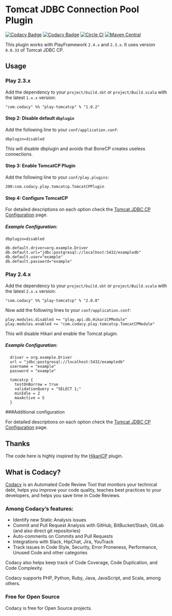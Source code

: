 # Tomcat JDBC Connection Pool Plugin

[![Codacy Badge](https://api.codacy.com/project/badge/grade/b67192ff30fb48bdb4aab2abb486ad26)](https://www.codacy.com/app/Codacy/play-tomcatcp)
[![Codacy Badge](https://api.codacy.com/project/badge/coverage/b67192ff30fb48bdb4aab2abb486ad26)](https://www.codacy.com/app/Codacy/play-tomcatcp)
[![Circle CI](https://circleci.com/gh/codacy/play-tomcatcp.svg?style=shield&circle-token=:circle-token)](https://circleci.com/gh/codacy/play-tomcatcp)
[![Maven Central](https://maven-badges.herokuapp.com/maven-central/com.codacy/play-tomcatcp_2.11/badge.svg)](https://maven-badges.herokuapp.com/maven-central/com.codacy/play-tomcatcp_2.11)

This plugin works with PlayFramework `2.4.x` and `2.3.x`. It uses version `8.0.33` of Tomcat JDBC CP.

## Usage

### Play 2.3.x

Add the dependency to your `project/build.sbt` or `project/Build.scala` with the latest `1.x.x` version:

    "com.codacy" %% "play-tomcatcp" % "1.0.2"

#### Step 2: Disable default `dbplugin`

Add the following line to your `conf/application.conf`:

    dbplugin=disabled

This will disable dbplugin and avoids that BoneCP creates useless connections.

#### Step 3: Enable TomcatCP Plugin

Add the following line to your `conf/play.plugins`:

    200:com.codacy.play.tomcatcp.TomcatCPPlugin

#### Step 4: Configure TomcatCP

For detailed descriptions on each option check the [Tomcat JDBC CP Configuration](https://tomcat.apache.org/tomcat-8.0-doc/jdbc-pool.html#Attributes) page.

##### Example Configuration:

```
dbplugin=disabled

db.default.driver=org.example.Driver
db.default.url="jdbc:postgresql://localhost:5432/exampledb"
db.default.user="example"
db.default.password="example"
```

### Play 2.4.x

Add the dependency to your `project/build.sbt` or `project/Build.scala` with the latest `2.x.x` version:

    "com.codacy" %% "play-tomcatcp" % "2.0.0"

Now add the following lines to your `conf/application.conf`:

    play.modules.disabled += "play.api.db.HikariCPModule"
    play.modules.enabled += "com.codacy.play.tomcatcp.TomcatCPModule"

This will disable Hikari and enable the Tomcat plugin.

##### Example Configuration:

```
  driver = org.example.Driver
  url = "jdbc:postgresql://localhost:5432/exampledb"
  username = "example"
  password = "example"

  tomcatcp {
    testOnBorrow = true
    validationQuery = "SELECT 1;"
    minIdle = 2
    maxActive = 5
  }
```

###Additional configuration

For detailed descriptions on each option check the [Tomcat JDBC CP Configuration](https://tomcat.apache.org/tomcat-8.0-doc/jdbc-pool.html#Attributes) page.

## Thanks

The code here is highly inspired by the [HikariCP](http://edulify.github.io/play-hikaricp.edulify.com/) plugin.

## What is Codacy?

[Codacy](https://www.codacy.com/) is an Automated Code Review Tool that monitors your technical debt, helps you improve your code quality, teaches best practices to your developers, and helps you save time in Code Reviews.

### Among Codacy’s features:

 - Identify new Static Analysis issues
 - Commit and Pull Request Analysis with GitHub, BitBucket/Stash, GitLab (and also direct git repositories)
 - Auto-comments on Commits and Pull Requests
 - Integrations with Slack, HipChat, Jira, YouTrack
 - Track issues in Code Style, Security, Error Proneness, Performance, Unused Code and other categories

Codacy also helps keep track of Code Coverage, Code Duplication, and Code Complexity.

Codacy supports PHP, Python, Ruby, Java, JavaScript, and Scala, among others.

### Free for Open Source

Codacy is free for Open Source projects.
